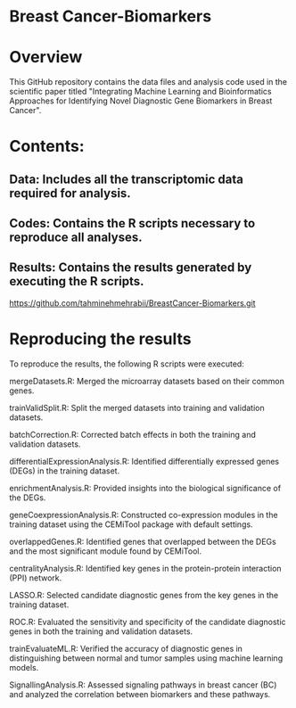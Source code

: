 # Breast Cancer-Biomarkers
# Overview
This GitHub repository contains the data files and analysis code used in the scientific paper titled "Integrating Machine Learning and Bioinformatics Approaches for Identifying Novel Diagnostic Gene Biomarkers in Breast Cancer".

# Contents:
## Data: Includes all the transcriptomic data required for analysis.
## Codes: Contains the R scripts necessary to reproduce all analyses.
## Results: Contains the results generated by executing the R scripts.

https://github.com/tahminehmehrabii/BreastCancer-Biomarkers.git

# Reproducing the results

To reproduce the results, the following R scripts were executed:

mergeDatasets.R: Merged the microarray datasets based on their common genes.

trainValidSplit.R: Split the merged datasets into training and validation datasets.

batchCorrection.R: Corrected batch effects in both the training and validation datasets.

differentialExpressionAnalysis.R: Identified differentially expressed genes (DEGs) in the training dataset.

enrichmentAnalysis.R: Provided insights into the biological significance of the DEGs.

geneCoexpressionAnalysis.R: Constructed co-expression modules in the training dataset using the CEMiTool package with default settings.

overlappedGenes.R: Identified genes that overlapped between the DEGs and the most significant module found by CEMiTool.

centralityAnalysis.R: Identified key genes in the protein-protein interaction (PPI) network.

LASSO.R: Selected candidate diagnostic genes from the key genes in the training dataset.

ROC.R: Evaluated the sensitivity and specificity of the candidate diagnostic genes in both the training and validation datasets.

trainEvaluateML.R: Verified the accuracy of diagnostic genes in distinguishing between normal and tumor samples using machine learning models.

SignallingAnalysis.R: Assessed signaling pathways in breast cancer (BC) and analyzed the correlation between biomarkers and these pathways.








